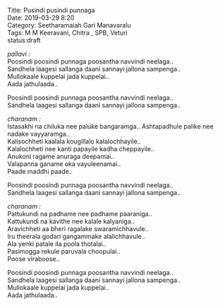 Title: Pusindi pusindi punnaga     
Date: 2019-03-29 8:20      
Category: Seetharamaiah Gari Manavaralu        
Tags: M M Keeravani, Chitra , SPB, Veturi      
status:draft 

_pallavi :_  
Poosindi poosindi punnaga poosantha navvindi neelaga..  
Sandhela laagesi sallanga daani sannayi jallona sampenga..  
Mullokaale kuppelai jada kuppelai..  
Aada jathulaada..  

Poosindi poosindi punnaga poosantha navvindi neelaga..  
Sandhela laagesi sallanga daani sannayi jallona sampenga..  

_charanam :_  
Istasakhi na chiluka nee paluke bangaramga.. 
Ashtapadhule palike nee nadake vayyaramga..  
Kalisochheti kaalala kougillalo kalalochhayile..  
Kalalochheti nee kanti papayile kadha cheppayile..  
Anukoni ragame anuraga deepamai..  
Valapanna ganame oka vayuleenamai..  
Paade maddhi paade..  

Poosindi poosindi punnaga poosantha navvindi neelaga..  
Sandhela laagesi sallanga daani sannayi jallona sampenga..  

_charanam :_  
Pattukundi na padhame nee padhame paaraniga..  
Kattukundi na kavithe nee kalale kalyaniga..  
Aravichheti aa bheri ragalake swaramichhavule..  
Iru theerala godari gangammake alalichhavule..  
Ala yenki patale ila poola thotalai..  
Pasimogga rekule paruvala choopulai..  
Poose viraboose..  

Poosindi poosindi punnaga poosantha navvindi neelaga..  
Sandhela laagesi sallanga daani sannayi jallona sampenga..  
Mullokaale kuppelai jada kuppelai..  
Aada jathulaada..  
